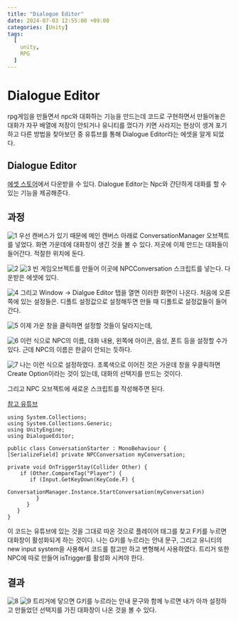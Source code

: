```yaml
---
title: "Dialogue Editor"
date: 2024-07-03 12:55:00 +09:00
categories: [Unity]
tags:
  [
    unity,
    RPG
  ]
---
```

# Dialogue Editor

rpg게임을 만들면서 npc와 대화하는 기능을 만드는데 코드로 구현하면서 만들어놓은 대화가 자꾸 배열에 저장이 안되거나 유니티를 껐다가 키면 사라지는 현상이 생겨 포기하고 다른 방법을 찾아보던 중 유튜브를 통해 Dialogue Editor라는 에셋을 알게 되었다. 

## Dialogue Editor
[에셋 스토어](https://assetstore.unity.com/packages/tools/utilities/dialogue-editor-168329)에서 다운받을 수 있다. Dialogue Editor는 Npc와 간단하게 대화를 할 수 있는 기능을 제공해준다.

## 과정

![1](./assets/img/postsImg/703/1.png)
우선 캔버스가 있기 때문에 메인 캔버스 아래로 ConversationManager 오브젝트를 넣었다.  화면 가운데에 대화창이 생긴 것을 볼 수 있다. 저곳에 이제 만드는 대화들이 들어간다. 적절한 위치에 둔다.

![2](./assets/img/postsImg/703/2.png)
![3](./assets/img/postsImg/703/3.png)
빈 게임오브젝트를 만들어 이곳에 NPCConversation 스크립트를 넣는다. 다운받은 에셋에 있다.

![4](./assets/img/postsImg/703/4.png)
그리고 Window -> Dialgue Editor 탭을 열면 이러한 화면이 나온다. 처음에 오른쪽에 있는 설정들은. 디폴트 설정값으로 설정해두면 만들 때 디폴트로 설정값들이 들어간다.

![5](./assets/img/postsImg/703/5.png)
이제 가운 창을 클릭하면 설정할 것들이 달라지는데,

![6](./assets/img/postsImg/703/6.png)
이런 식으로 NPC의 이름, 대화 내용, 왼쪽에 아이콘, 음성, 폰트 등을 설정할 수가 있다. 근데 NPC의 이름은 한글이 안되는 듯하다.

![7](./assets/img/postsImg/703/7.png)
나는 이런 식으로 설정하였다. 초록색으로 이어진 것은 가운데 창을 우클릭하면 Create Option이라는 것이 있는데, 대화의 선택지를 만드는 것이다.

그리고 NPC 오브젝트에 새로운 스크립트를 작성해주면 된다.

[참고 유튜브](https://www.youtube.com/watch?v=QPJHY6MPag4&t=255s)
```
using System.Collections;
using System.Collections.Generic;
using UnityEngine;
using DialogueEditor;

public class ConversationStarter : MonoBehaviour {
[SerializeField] private NPCConversation myConversation;

private void OnTriggerStay(Collider Other) {
    if (Other.CompareTag("Player") {
       if (Input.GetKeyDown(KeyCode.F) {
          ConversationManager.Instance.StartConversation(myConversation)
         }
      }
   }
}
```
이 코드는 유튜브에 있는 것을 그대로 따온 것으로 플레이어 태그를 찾고 F키를 누르면 대화창이 활성화되게 하는 것이다. 나는 G키를 누르라는 안내 문구, 그리고 유니티의 new input system을 사용해서 코드를 참고만 하고 변형해서 사용하였다. 트리거 또한 NPC에 따로 만들어 isTrigger를 활성화 시켜야 한다.


## 결과
![8](./assets/img/postsImg/703/8.png)
![9](./assets/img/postsImg/703/9.png)
트리거에 닿으면 G키를 누르라는 안내 문구와 함께 누르면 내가 아까 설정하고 만들었던 선택지를 가진 대화창이 나온 것을 볼 수 있다.



 
